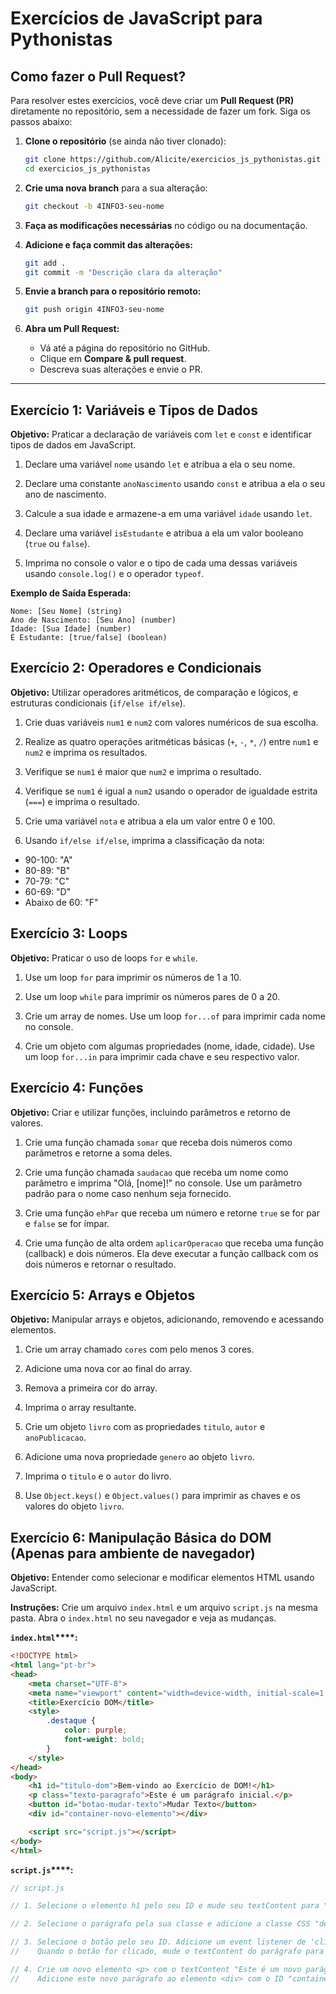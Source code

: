 # Exercícios de JavaScript para Pythonistas

## Como fazer o Pull Request?

Para resolver estes exercícios, você deve criar um **Pull Request (PR)** diretamente no repositório, sem a necessidade de fazer um fork. Siga os passos abaixo:

1. **Clone o repositório** (se ainda não tiver clonado):

   ```bash
   git clone https://github.com/Alicite/exercicios_js_pythonistas.git
   cd exercicios_js_pythonistas
   ```

2. **Crie uma nova branch** para a sua alteração:

   ```bash
   git checkout -b 4INFO3-seu-nome
   ```

3. **Faça as modificações necessárias** no código ou na documentação.

4. **Adicione e faça commit das alterações:**

   ```bash
   git add .
   git commit -m "Descrição clara da alteração"
   ```

5. **Envie a branch para o repositório remoto:**

   ```bash
   git push origin 4INFO3-seu-nome
   ```

6. **Abra um Pull Request:**

   * Vá até a página do repositório no GitHub.
   * Clique em **Compare & pull request**.
   * Descreva suas alterações e envie o PR.

---

## Exercício 1: Variáveis e Tipos de Dados

**Objetivo:** Praticar a declaração de variáveis com `let` e `const` e identificar tipos de dados em JavaScript.

1. Declare uma variável `nome` usando `let` e atribua a ela o seu nome.

1. Declare uma constante `anoNascimento` usando `const` e atribua a ela o seu ano de nascimento.

1. Calcule a sua idade e armazene-a em uma variável `idade` usando `let`.

1. Declare uma variável `isEstudante` e atribua a ela um valor booleano (`true` ou `false`).

1. Imprima no console o valor e o tipo de cada uma dessas variáveis usando `console.log()` e o operador `typeof`.

**Exemplo de Saída Esperada:**

```
Nome: [Seu Nome] (string)
Ano de Nascimento: [Seu Ano] (number)
Idade: [Sua Idade] (number)
É Estudante: [true/false] (boolean)
```

## Exercício 2: Operadores e Condicionais

**Objetivo:** Utilizar operadores aritméticos, de comparação e lógicos, e estruturas condicionais (`if/else if/else`).

1. Crie duas variáveis `num1` e `num2` com valores numéricos de sua escolha.

1. Realize as quatro operações aritméticas básicas (`+`, `-`, `*`, `/`) entre `num1` e `num2` e imprima os resultados.

1. Verifique se `num1` é maior que `num2` e imprima o resultado.

1. Verifique se `num1` é igual a `num2` usando o operador de igualdade estrita (`===`) e imprima o resultado.

1. Crie uma variável `nota` e atribua a ela um valor entre 0 e 100.

1. Usando `if/else if/else`, imprima a classificação da nota:
  - 90-100: "A"
  - 80-89: "B"
  - 70-79: "C"
  - 60-69: "D"
  - Abaixo de 60: "F"

## Exercício 3: Loops

**Objetivo:** Praticar o uso de loops `for` e `while`.

1. Use um loop `for` para imprimir os números de 1 a 10.

1. Use um loop `while` para imprimir os números pares de 0 a 20.

1. Crie um array de nomes. Use um loop `for...of` para imprimir cada nome no console.

1. Crie um objeto com algumas propriedades (nome, idade, cidade). Use um loop `for...in` para imprimir cada chave e seu respectivo valor.

## Exercício 4: Funções

**Objetivo:** Criar e utilizar funções, incluindo parâmetros e retorno de valores.

1. Crie uma função chamada `somar` que receba dois números como parâmetros e retorne a soma deles.

1. Crie uma função chamada `saudacao` que receba um nome como parâmetro e imprima "Olá, [nome]!" no console. Use um parâmetro padrão para o nome caso nenhum seja fornecido.

1. Crie uma função `ehPar` que receba um número e retorne `true` se for par e `false` se for ímpar.

1. Crie uma função de alta ordem `aplicarOperacao` que receba uma função (callback) e dois números. Ela deve executar a função callback com os dois números e retornar o resultado.

## Exercício 5: Arrays e Objetos

**Objetivo:** Manipular arrays e objetos, adicionando, removendo e acessando elementos.

1. Crie um array chamado `cores` com pelo menos 3 cores.

1. Adicione uma nova cor ao final do array.

1. Remova a primeira cor do array.

1. Imprima o array resultante.

1. Crie um objeto `livro` com as propriedades `titulo`, `autor` e `anoPublicacao`.

1. Adicione uma nova propriedade `genero` ao objeto `livro`.

1. Imprima o `titulo` e o `autor` do livro.

1. Use `Object.keys()` e `Object.values()` para imprimir as chaves e os valores do objeto `livro`.

## Exercício 6: Manipulação Básica do DOM (Apenas para ambiente de navegador)

**Objetivo:** Entender como selecionar e modificar elementos HTML usando JavaScript.

**Instruções:** Crie um arquivo `index.html` e um arquivo `script.js` na mesma pasta. Abra o `index.html` no seu navegador e veja as mudanças.

**`index.html`****:**

```html
<!DOCTYPE html>
<html lang="pt-br">
<head>
    <meta charset="UTF-8">
    <meta name="viewport" content="width=device-width, initial-scale=1.0">
    <title>Exercício DOM</title>
    <style>
        .destaque {
            color: purple;
            font-weight: bold;
        }
    </style>
</head>
<body>
    <h1 id="titulo-dom">Bem-vindo ao Exercício de DOM!</h1>
    <p class="texto-paragrafo">Este é um parágrafo inicial.</p>
    <button id="botao-mudar-texto">Mudar Texto</button>
    <div id="container-novo-elemento"></div>

    <script src="script.js"></script>
</body>
</html>
```

**`script.js`****:**

```javascript
// script.js

// 1. Selecione o elemento h1 pelo seu ID e mude seu textContent para "DOM Manipulado!".

// 2. Selecione o parágrafo pela sua classe e adicione a classe CSS "destaque" a ele.

// 3. Selecione o botão pelo seu ID. Adicione um event listener de 'click' a ele.
//    Quando o botão for clicado, mude o textContent do parágrafo para "Texto alterado pelo clique!".

// 4. Crie um novo elemento <p> com o textContent "Este é um novo parágrafo criado via JS!".
//    Adicione este novo parágrafo ao elemento <div> com o ID "container-novo-elemento".
```
